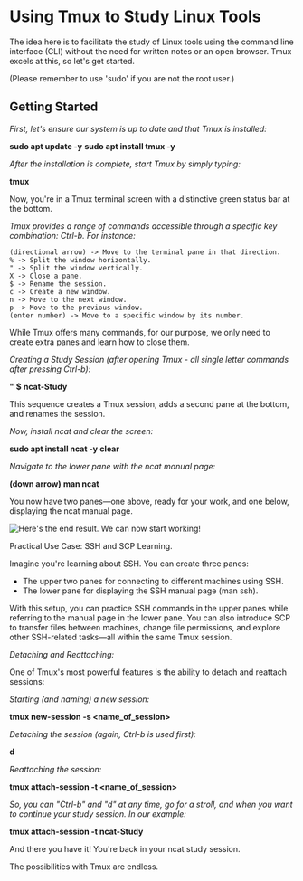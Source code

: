 # Using Tmux to Study Linux Tools

The idea here is to facilitate the study of Linux tools using the command line interface (CLI) without the need for written notes or an open browser. Tmux excels at this, so let's get started.

(Please remember to use 'sudo' if you are not the root user.)

## Getting Started

_First, let's ensure our system is up to date and that Tmux is installed:_

**sudo apt update -y**
**sudo apt install tmux -y**

_After the installation is complete, start Tmux by simply typing:_

**tmux**

Now, you're in a Tmux terminal screen with a distinctive green status bar at the bottom.

_Tmux provides a range of commands accessible through a specific key combination: Ctrl-b. For instance:_

    (directional arrow) -> Move to the terminal pane in that direction.
    % -> Split the window horizontally.
    " -> Split the window vertically.
    X -> Close a pane.
    $ -> Rename the session.
    c -> Create a new window.
    n -> Move to the next window.
    p -> Move to the previous window.
    (enter number) -> Move to a specific window by its number.

While Tmux offers many commands, for our purpose, we only need to create extra panes and learn how to close them.

_Creating a Study Session (after opening Tmux - all single letter commands after pressing Ctrl-b):_

**"**
**$**
**ncat-Study**

This sequence creates a Tmux session, adds a second pane at the bottom, and renames the session.

_Now, install ncat and clear the screen:_

**sudo apt install ncat -y**
**clear**

_Navigate to the lower pane with the ncat manual page:_

**(down arrow)**
**man ncat**

You now have two panes—one above, ready for your work, and one below, displaying the ncat manual page.

![Here's the end result. We can now start working!]([IMAGE.URL](https://raw.githubusercontent.com/OPQAM/Documentation/master/tmuxTwoScreens.png))

Practical Use Case: SSH and SCP Learning.

Imagine you're learning about SSH. You can create three panes:

- The upper two panes for connecting to different machines using SSH.
- The lower pane for displaying the SSH manual page (man ssh).

With this setup, you can practice SSH commands in the upper panes while referring to the manual page in the lower pane. You can also introduce SCP to transfer files between machines, change file permissions, and explore other SSH-related tasks—all within the same Tmux session.

_Detaching and Reattaching:_

One of Tmux's most powerful features is the ability to detach and reattach sessions:

_Starting (and naming) a new session:_

**tmux new-session -s <name_of_session>**

_Detaching the session (again, Ctrl-b is used first):_


**d**

_Reattaching the session:_

**tmux attach-session -t <name_of_session>**

_So, you can "Ctrl-b" and "d" at any time, go for a stroll, and when you want to continue your study session. In our example:_

**tmux attach-session -t ncat-Study**

And there you have it! You're back in your ncat study session.

The possibilities with Tmux are endless.
